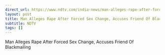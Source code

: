```yaml
---
direct_url: https://www.ndtv.com/india-news/man-alleges-rape-after-forced-sex-change-accuses-friend-of-blackmailing-8812645#publisher=newsstand
layout: post
title: Man Alleges Rape After Forced Sex Change, Accuses Friend Of Blackmailing
subtitle: NDTV
tags: []
---
```


Man Alleges Rape After Forced Sex Change, Accuses Friend Of Blackmailing
